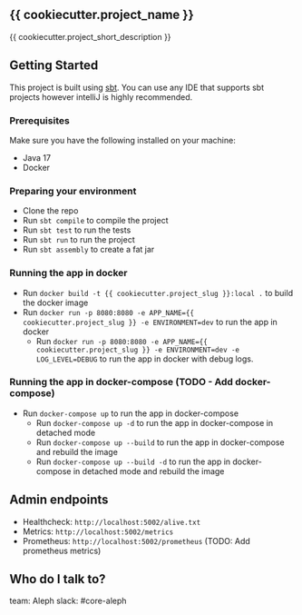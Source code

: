 ## {{ cookiecutter.project_name }}

{{ cookiecutter.project_short_description }}

## Getting Started
This project is built using [sbt](https://www.scala-sbt.org/). You can use any IDE that supports sbt projects however intelliJ is highly recommended.


### Prerequisites
Make sure you have the following installed on your machine:
- Java 17
- Docker

### Preparing your environment
- Clone the repo
- Run `sbt compile` to compile the project
- Run `sbt test` to run the tests
- Run `sbt run` to run the project
- Run `sbt assembly` to create a fat jar

### Running the app in docker
- Run `docker build -t {{ cookiecutter.project_slug }}:local .` to build the docker image
- Run `docker run -p 8080:8080 -e APP_NAME={{ cookiecutter.project_slug }} -e ENVIRONMENT=dev` to run the app in docker
  - Run `docker run -p 8080:8080 -e APP_NAME={{ cookiecutter.project_slug }} -e ENVIRONMENT=dev -e LOG_LEVEL=DEBUG` to run the app in docker with debug logs.

### Running the app in docker-compose (TODO - Add docker-compose)
- Run `docker-compose up` to run the app in docker-compose
  - Run `docker-compose up -d` to run the app in docker-compose in detached mode
  - Run `docker-compose up --build` to run the app in docker-compose and rebuild the image
  - Run `docker-compose up --build -d` to run the app in docker-compose in detached mode and rebuild the image

## Admin endpoints
- Healthcheck: `http://localhost:5002/alive.txt`
- Metrics: `http://localhost:5002/metrics`
- Prometheus: `http://localhost:5002/prometheus` (TODO: Add prometheus metrics)

## Who do I talk to?
team: Aleph
slack: #core-aleph